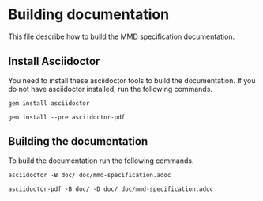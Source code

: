 # Building documentation

This file describe how to build the MMD specification documentation.

## Install Asciidoctor

You need to install these asciidoctor tools to build the documentation.
If you do not have asciidoctor installed, run the following commands.

```
gem install asciidoctor
```

```
gem install --pre asciidoctor-pdf
```

## Building the documentation
To build the documentation run the following commands.
```
asciidoctor -B doc/ doc/mmd-specification.adoc
```

```
asciidoctor-pdf -B doc/ -D doc/ doc/mmd-specification.adoc 
```

